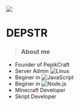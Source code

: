 ![](https://raw.githubusercontent.com/rodrigograca31/rodrigograca31/master/matrix.svg)
# DEPSTR
> ### About me

- Founder of PepikCraft
- Server Admin ![Linux](https://img.shields.io/badge/-Linux-000?&logo=Linux)
- Beginer in ![JavaScript](https://img.shields.io/badge/-JavaScript-000?&logo=JavaScript)
- Beginer in ![Node.js](https://img.shields.io/badge/-Node.js-000?&logo=node.js)
- Minecraft Developer
- Skript Developer





